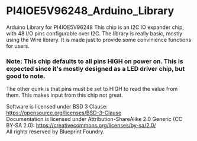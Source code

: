 # PI4IOE5V96248_Arduino_Library
Arduino Library for PI4IOE5V96248
This chip is an I2C IO expander chip, with 48 I/O pins configurable over I2C.
The library is really basic, mostly using the Wire library. It is made just to provide some convinience functions for users.

### Note: This chip defaults to all pins HIGH on power on. This is expected since it's mostly designed as a LED driver chip, but good to note.
The other quirk is that pins must be set to HIGH to read the value from them. This makes input from this chip not great.

Software is licensed under BSD 3 Clause: https://opensource.org/licenses/BSD-3-Clause   
Documentation is licensed under Attribution-ShareAlike 2.0 Generic (CC BY-SA 2.0): https://creativecommons.org/licenses/by-sa/2.0/   
All rights reserved by Blueprint Foundry.
